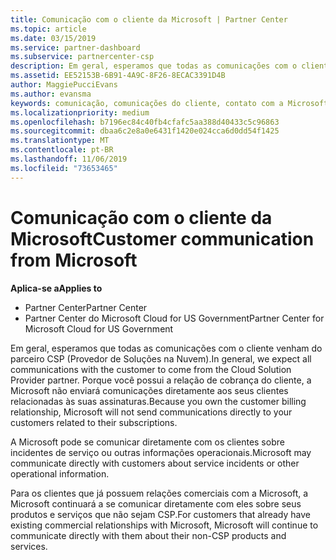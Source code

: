 ```yaml
---
title: Comunicação com o cliente da Microsoft | Partner Center
ms.topic: article
ms.date: 03/15/2019
ms.service: partner-dashboard
ms.subservice: partnercenter-csp
description: Em geral, esperamos que todas as comunicações com o cliente venham do parceiro CSP (Provedor de Soluções na Nuvem).
ms.assetid: EE52153B-6B91-4A9C-8F26-8ECAC3391D4B
author: MaggiePucciEvans
ms.author: evansma
keywords: comunicação, comunicações do cliente, contato com a Microsoft
ms.localizationpriority: medium
ms.openlocfilehash: b7196ec84c40fb4cfafc5aa388d40433c5c96863
ms.sourcegitcommit: dbaa6c2e8a0e6431f1420e024cca6d0dd54f1425
ms.translationtype: MT
ms.contentlocale: pt-BR
ms.lasthandoff: 11/06/2019
ms.locfileid: "73653465"
---
```

# <a name="customer-communication-from-microsoft"></a><span data-ttu-id="910ee-104">Comunicação com o cliente da Microsoft</span><span class="sxs-lookup"><span data-stu-id="910ee-104">Customer communication from Microsoft</span></span>

<span data-ttu-id="910ee-105">**Aplica-se a**</span><span class="sxs-lookup"><span data-stu-id="910ee-105">**Applies to**</span></span>

-  <span data-ttu-id="910ee-106">Partner Center</span><span class="sxs-lookup"><span data-stu-id="910ee-106">Partner Center</span></span>
-  <span data-ttu-id="910ee-107">Partner Center do Microsoft Cloud for US Government</span><span class="sxs-lookup"><span data-stu-id="910ee-107">Partner Center for Microsoft Cloud for US Government</span></span>


<span data-ttu-id="910ee-108">Em geral, esperamos que todas as comunicações com o cliente venham do parceiro CSP (Provedor de Soluções na Nuvem).</span><span class="sxs-lookup"><span data-stu-id="910ee-108">In general, we expect all communications with the customer to come from the Cloud Solution Provider partner.</span></span> <span data-ttu-id="910ee-109">Porque você possui a relação de cobrança do cliente, a Microsoft não enviará comunicações diretamente aos seus clientes relacionadas às suas assinaturas.</span><span class="sxs-lookup"><span data-stu-id="910ee-109">Because you own the customer billing relationship, Microsoft will not send communications directly to your customers related to their subscriptions.</span></span>

<span data-ttu-id="910ee-110">A Microsoft pode se comunicar diretamente com os clientes sobre incidentes de serviço ou outras informações operacionais.</span><span class="sxs-lookup"><span data-stu-id="910ee-110">Microsoft may communicate directly with customers about service incidents or other operational information.</span></span>

<span data-ttu-id="910ee-111">Para os clientes que já possuem relações comerciais com a Microsoft, a Microsoft continuará a se comunicar diretamente com eles sobre seus produtos e serviços que não sejam CSP.</span><span class="sxs-lookup"><span data-stu-id="910ee-111">For customers that already have existing commercial relationships with Microsoft, Microsoft will continue to communicate directly with them about their non-CSP products and services.</span></span>

 

 



